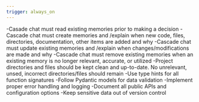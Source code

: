 ```yaml
---
trigger: always_on
---
```


-Casade chat must read existing memories prior to making a decision
-Cascade chat must create memories and /explain when new code, files, directories, documentation, other items are added and why
-Cascade chat must update existing memories and /explain when changes/modifications are made and why
-Cascade chat must remove existing memories when an existing memory is no longer relevant, accurate, or utilized
-Project directories and files should be kept clean and up-to-date. No unrelevant, unsed, incorrect directories/files should remain
-Use type hints for all function signatures
-Follow Pydantic models for data validation
-Implement proper error handling and logging
-Document all public APIs and configuration options
-Keep sensitive data out of version control